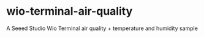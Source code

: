 # wio-terminal-air-quality
A Seeed Studio Wio Terminal air quality + temperature and humidity sample
